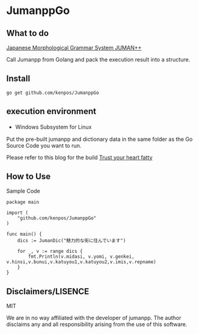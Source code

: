 # JumanppGo

## What to do
[Japanese Morphological Grammar System JUMAN++ ](https://nlp.ist.i.kyoto-u.ac.jp/?JUMAN%2B%2B)

Call Jumanpp from Golang and pack the execution result into a structure.

## Install
```
go get github.com/kenpos/JumanppGo
```

## execution environment
* Windows Subsystem for Linux　

Put the pre-built jumanpp and dictionary data in the same folder as the Go Source Code you want to run.

Please refer to this blog for the build
[Trust your heart fatty](https://kenpos.dev/post-531/)

## How to Use

Sample Code
```
package main

import (
	"github.com/kenpos/JumanppGo"
)

func main() {
	dics := JumanDic("魅力的な街に住んでいます")

	for _, v := range dics {
		fmt.Println(v.midasi, v.yomi, v.genkei, v.hinsi,v.bunui,v.katuyou1,v.katuyou2,v.imis,v.repname)
	}
}
```

## Disclaimers/LISENCE
MIT

We are in no way affiliated with the developer of jumanpp.
The author disclaims any and all responsibility arising from the use of this software.
